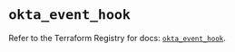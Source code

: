 # `okta_event_hook`

Refer to the Terraform Registry for docs: [`okta_event_hook`](https://registry.terraform.io/providers/okta/okta/4.14.0/docs/resources/event_hook).
